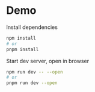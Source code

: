 # Demo

Install dependencies

```bash
npm install
# or
pnpm install
```

Start dev server, open in browser

```bash
npm run dev -- --open
# or
pnpm run dev --open
```
